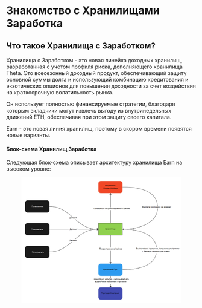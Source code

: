 # Знакомство с Хранилищами Заработка

## Что такое Хранилища с Заработком?

Хранилища с Заработком - это новая линейка доходных хранилищ, разработанная с учетом профиля риска, дополняющего хранилища Theta. Это всесезонный доходный продукт, обеспечивающий защиту основной суммы долга и использующий комбинацию кредитования и экзотических опционов для повышения доходности за счет воздействия на краткосрочную волатильность рынка.

Он использует полностью финансируемые стратегии, благодаря которым вкладчики могут извлечь выгоду из внутринедельных движений ETH, обеспечивая при этом защиту своего капитала.

Earn - это новая линия хранилищ, поэтому в скором времени появятся новые варианты.

#### Блок-схема Хранилищ Заработка

Следующая блок-схема описывает архитектуру хранилища Earn на высоком уровне:

<figure><img src="../../.gitbook/assets/Picture 6.png" alt=""><figcaption></figcaption></figure>
